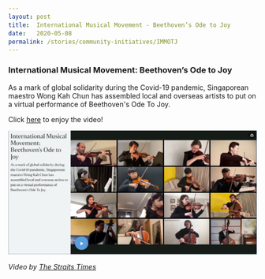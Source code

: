 ```yaml
---
layout: post
title:  International Musical Movement - Beethoven’s Ode to Joy
date:   2020-05-08
permalink: /stories/community-initiatives/IMMOTJ
---
```


### International Musical Movement: Beethoven’s Ode to Joy

As a mark of global solidarity during the Covid-19 pandemic, Singaporean maestro Wong Kah Chun has assembled local and overseas artists to put on a virtual performance of Beethoven's Ode To Joy.

Click [here](https://www.straitstimes.com/videos/international-musical-movement-beethoven%E2%80%99s-ode-to-joy/6154858779001) to enjoy the video!

[![IMM](/images/stories/IMM2.jpg)](https://www.straitstimes.com/videos/international-musical-movement-beethoven%E2%80%99s-ode-to-joy/6154858779001)

_Video by [The Straits Times](https://www.straitstimes.com/videos/international-musical-movement-beethoven%E2%80%99s-ode-to-joy/6154858779001)_
